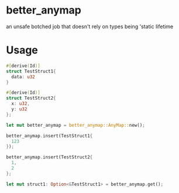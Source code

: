 # better_anymap
an unsafe botched job that doesn't rely on types being 'static lifetime

# Usage
```rust
#[derive(Id)]
struct TestStruct1{
  data: u32
}

#[derive(Id)]
struct TestStruct2{
  x: u32,
  y: u32
};

let mut better_anymap = better_anymap::AnyMap::new();

better_anymap.insert(TestStruct1{
  123
});

better_anymap.insert(TestStruct2{
  1,
  2
};

let mut struct1: Option<&TestStruct1> = better_anymap.get();

```

